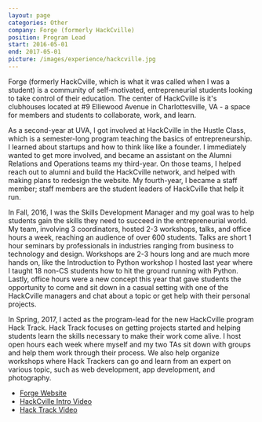```yaml
---
layout: page
categories: Other
company: Forge (formerly HackCville)
position: Program Lead
start: 2016-05-01
end: 2017-05-01
picture: /images/experience/hackcville.jpg
---
```


Forge (formerly HackCville, which is what it was called when I was a student) is a community of self-motivated, entrepreneurial students looking to take control of their education. The center of HackCville is it's clubhouses located at #9 Elliewood Avenue in Charlottesville, VA - a space for members and students to collaborate, work, and learn.

As a second-year at UVA, I got involved at HackCville in the Hustle Class, which is a semester-long program teaching the basics of entrepreneurship. I learned about startups and how to think like like a founder. I immediately wanted to get more involved, and became an assistant on the Alumni Relations and Operations teams my third-year. On those teams, I helped reach out to alumni and build the HackCville network, and helped with making plans to redesign the website. My fourth-year, I became a staff member; staff members are the student leaders of HackCville that help it run.

In Fall, 2016, I was the Skills Development Manager and my goal was to help students gain the skills they need to succeed in the entrepreneurial world. My team, involving 3 coordinators, hosted 2-3 workshops, talks, and office hours a week, reaching an audience of over 600 students. Talks are short 1 hour seminars by professionals in industries ranging from business to technology and design. Workshops are 2-3 hours long and are much more hands on, like the Introduction to Python workshop I hosted last year where I taught 18 non-CS students how to hit the ground running with Python. Lastly, office hours were a new concept this year that gave students the opportunity to come and sit down in a casual setting with one of the HackCville managers and chat about a topic or get help with their personal projects.

In Spring, 2017, I acted as the program-lead for the new HackCville program Hack Track. Hack Track focuses on getting projects started and helping students learn the skills necessary to make their work come alive. I host open hours each week where myself and my two TAs sit down with groups and help them work through their process. We also help organize workshops where Hack Trackers can go and learn from an expert on various topic, such as web development, app development, and photography.

- [Forge Website](https://joinforge.co)
- [HackCville Intro Video](https://www.youtube.com/watch?v=ZtrqksiX1U4)
- [Hack Track Video](https://www.youtube.com/watch?v=977ln8IgWnI)
